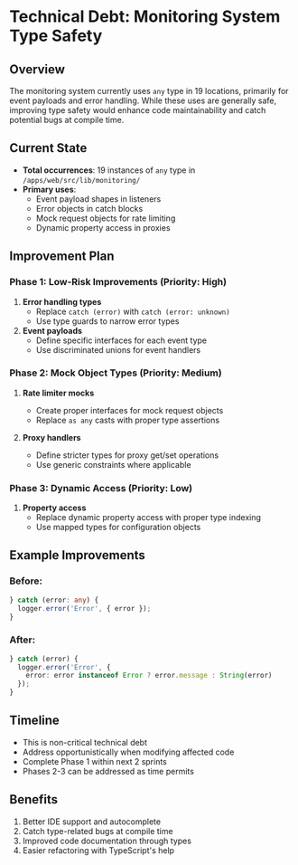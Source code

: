 # Technical Debt: Monitoring System Type Safety

## Overview

The monitoring system currently uses `any` type in 19 locations, primarily for event payloads and
error handling. While these uses are generally safe, improving type safety would enhance code
maintainability and catch potential bugs at compile time.

## Current State

- **Total occurrences**: 19 instances of `any` type in `/apps/web/src/lib/monitoring/`
- **Primary uses**:
  - Event payload shapes in listeners
  - Error objects in catch blocks
  - Mock request objects for rate limiting
  - Dynamic property access in proxies

## Improvement Plan

### Phase 1: Low-Risk Improvements (Priority: High)

1. **Error handling types**
   - Replace `catch (error)` with `catch (error: unknown)`
   - Use type guards to narrow error types
2. **Event payloads**
   - Define specific interfaces for each event type
   - Use discriminated unions for event handlers

### Phase 2: Mock Object Types (Priority: Medium)

1. **Rate limiter mocks**

   - Create proper interfaces for mock request objects
   - Replace `as any` casts with proper type assertions

2. **Proxy handlers**
   - Define stricter types for proxy get/set operations
   - Use generic constraints where applicable

### Phase 3: Dynamic Access (Priority: Low)

1. **Property access**
   - Replace dynamic property access with proper type indexing
   - Use mapped types for configuration objects

## Example Improvements

### Before:

```typescript
} catch (error: any) {
  logger.error('Error', { error });
}
```

### After:

```typescript
} catch (error) {
  logger.error('Error', {
    error: error instanceof Error ? error.message : String(error)
  });
}
```

## Timeline

- This is non-critical technical debt
- Address opportunistically when modifying affected code
- Complete Phase 1 within next 2 sprints
- Phases 2-3 can be addressed as time permits

## Benefits

1. Better IDE support and autocomplete
2. Catch type-related bugs at compile time
3. Improved code documentation through types
4. Easier refactoring with TypeScript's help
